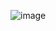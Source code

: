  ![image](https://github.com/BigBigOcean/FengHeCards/blob/master/%E6%B5%B7%E6%8A%A5%E5%9B%BE%E7%89%87/%E5%B0%B1%E8%BF%99%E4%B8%80%E5%88%BB%EF%BC%8C%E5%80%9F%E5%9B%9E%E6%9D%A5%E7%9A%84%E4%B9%A6%E4%B8%80%E6%9C%AC%E6%B2%A1%E7%9C%8B%EF%BC%8C%E7%BD%9A%E9%87%91%E4%BA%A4%E4%BA%86%E4%B8%8D%E5%B0%91.jpg)
